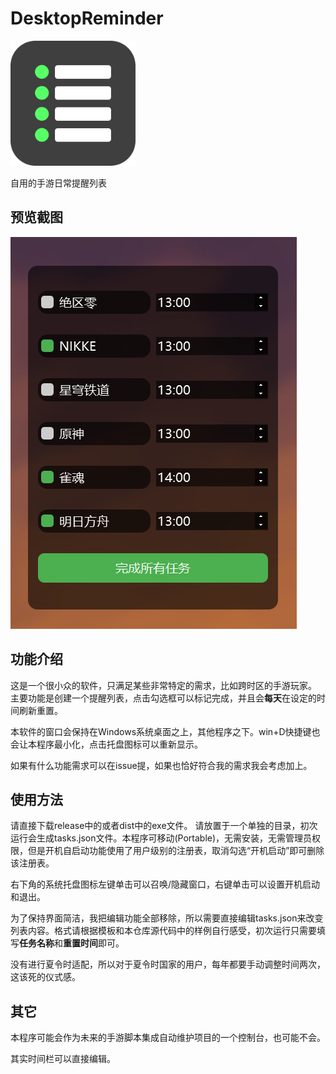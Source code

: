 # DesktopReminder
<img src="icon.png" width="200"/>

自用的手游日常提醒列表

## 预览截图
<img src="screenshot.png"/>

## 功能介绍
这是一个很小众的软件，只满足某些非常特定的需求，比如跨时区的手游玩家。
主要功能是创建一个提醒列表，点击勾选框可以标记完成，并且会**每天**在设定的时间刷新重置。

本软件的窗口会保持在Windows系统桌面之上，其他程序之下。win+D快捷键也会让本程序最小化，点击托盘图标可以重新显示。

如果有什么功能需求可以在issue提，如果也恰好符合我的需求我会考虑加上。

## 使用方法
请直接下载release中的或者dist中的exe文件。
请放置于一个单独的目录，初次运行会生成tasks.json文件。本程序可移动(Portable)，无需安装，无需管理员权限，但是开机自启动功能使用了用户级别的注册表，取消勾选“开机启动”即可删除该注册表。

右下角的系统托盘图标左键单击可以召唤/隐藏窗口，右键单击可以设置开机启动和退出。

为了保持界面简洁，我把编辑功能全部移除，所以需要直接编辑tasks.json来改变列表内容。格式请根据模板和本仓库源代码中的样例自行感受，初次运行只需要填写**任务名称**和**重置时间**即可。


没有进行夏令时适配，所以对于夏令时国家的用户，每年都要手动调整时间两次，这该死的仪式感。

## 其它
本程序可能会作为未来的手游脚本集成自动维护项目的一个控制台，也可能不会。

其实时间栏可以直接编辑。











